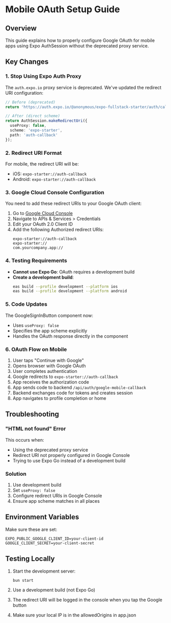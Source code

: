 # Mobile OAuth Setup Guide

## Overview

This guide explains how to properly configure Google OAuth for mobile apps using Expo AuthSession without the deprecated proxy service.

## Key Changes

### 1. **Stop Using Expo Auth Proxy**

The `auth.expo.io` proxy service is deprecated. We've updated the redirect URI configuration:

```typescript
// Before (deprecated)
return 'https://auth.expo.io/@anonymous/expo-fullstack-starter/auth/callback/google';

// After (direct scheme)
return AuthSession.makeRedirectUri({ 
  useProxy: false,
  scheme: 'expo-starter',
  path: 'auth-callback'
});
```

### 2. **Redirect URI Format**

For mobile, the redirect URI will be:
- iOS: `expo-starter://auth-callback`
- Android: `expo-starter://auth-callback`

### 3. **Google Cloud Console Configuration**

You need to add these redirect URIs to your Google OAuth client:

1. Go to [Google Cloud Console](https://console.cloud.google.com/)
2. Navigate to APIs & Services > Credentials
3. Edit your OAuth 2.0 Client ID
4. Add the following Authorized redirect URIs:
   ```
   expo-starter://auth-callback
   expo-starter://
   com.yourcompany.app://
   ```

### 4. **Testing Requirements**

- **Cannot use Expo Go**: OAuth requires a development build
- **Create a development build**:
  ```bash
  eas build --profile development --platform ios
  eas build --profile development --platform android
  ```

### 5. **Code Updates**

The GoogleSignInButton component now:
- Uses `useProxy: false`
- Specifies the app scheme explicitly
- Handles the OAuth response directly in the component

### 6. **OAuth Flow on Mobile**

1. User taps "Continue with Google"
2. Opens browser with Google OAuth
3. User completes authentication
4. Google redirects to `expo-starter://auth-callback`
5. App receives the authorization code
6. App sends code to backend `/api/auth/google-mobile-callback`
7. Backend exchanges code for tokens and creates session
8. App navigates to profile completion or home

## Troubleshooting

### "HTML not found" Error
This occurs when:
- Using the deprecated proxy service
- Redirect URI not properly configured in Google Console
- Trying to use Expo Go instead of a development build

### Solution
1. Use development build
2. Set `useProxy: false`
3. Configure redirect URIs in Google Console
4. Ensure app scheme matches in all places

## Environment Variables

Make sure these are set:
```
EXPO_PUBLIC_GOOGLE_CLIENT_ID=your-client-id
GOOGLE_CLIENT_SECRET=your-client-secret
```

## Testing Locally

1. Start the development server:
   ```bash
   bun start
   ```

2. Use a development build (not Expo Go)

3. The redirect URI will be logged in the console when you tap the Google button

4. Make sure your local IP is in the allowedOrigins in app.json